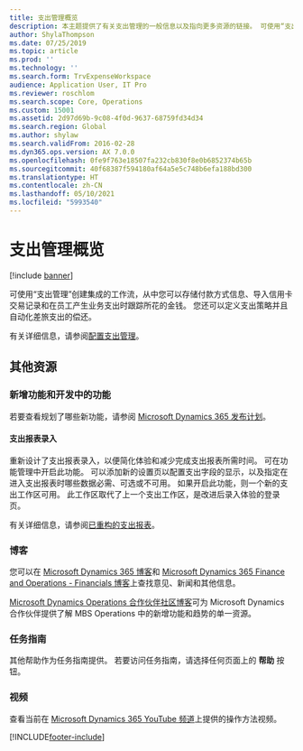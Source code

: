 ```yaml
---
title: 支出管理概览
description: 本主题提供了有关支出管理的一般信息以及指向更多资源的链接。 可使用“支出管理”创建集成的工作流，从中您可以存储付款方式信息、导入信用卡交易记录和在员工产生业务支出时跟踪所花的金钱。
author: ShylaThompson
ms.date: 07/25/2019
ms.topic: article
ms.prod: ''
ms.technology: ''
ms.search.form: TrvExpenseWorkspace
audience: Application User, IT Pro
ms.reviewer: roschlom
ms.search.scope: Core, Operations
ms.custom: 15001
ms.assetid: 2d97d69b-9c08-4f0d-9637-68759fd34d34
ms.search.region: Global
ms.author: shylaw
ms.search.validFrom: 2016-02-28
ms.dyn365.ops.version: AX 7.0.0
ms.openlocfilehash: 0fe9f763e18507fa232cb830f8e0b6852374b65b
ms.sourcegitcommit: 40f68387f594180af64a5e5c748b6efa188bd300
ms.translationtype: HT
ms.contentlocale: zh-CN
ms.lasthandoff: 05/10/2021
ms.locfileid: "5993540"
---
```

# <a name="expense-management-overview"></a>支出管理概览

[!include [banner](../includes/banner.md)]

可使用“支出管理”创建集成的工作流，从中您可以存储付款方式信息、导入信用卡交易记录和在员工产生业务支出时跟踪所花的金钱。 您还可以定义支出策略并且自动化差旅支出的偿还。

有关详细信息，请参阅[配置支出管理](plan-expense-management.md)。

## <a name="additional-resources"></a>其他资源

### <a name="whats-new-and-in-development"></a>新增功能和开发中的功能

若要查看规划了哪些新功能，请参阅 [Microsoft Dynamics 365 发布计划](/dynamics365/release-plans/)。

#### <a name="expense-report-entry"></a>支出报表录入

重新设计了支出报表录入，以便简化体验和减少完成支出报表所需时间。 可在功能管理中开启此功能。 可以添加新的设置页以配置支出字段的显示，以及指定在进入支出报表时哪些数据必需、可选或不可用。 如果开启此功能，则一个新的支出工作区可用。 此工作区取代了上一个支出工作区，是改进后录入体验的登录页。

有关详细信息，请参阅[已重构的支出报表](ExpenseWorkspaceNew.md)。

### <a name="blogs"></a>博客

您可以在 [Microsoft Dynamics 365 博客](https://community.dynamics.com/b/msftdynamicsblog?c=Enterprise)和 [Microsoft Dynamics 365 Finance and Operations - Financials 博客](https://community.dynamics.com/365/financeandoperations/b/financials)上查找意见、新闻和其他信息。

[Microsoft Dynamics Operations 合作伙伴社区博客](https://community.dynamics.com/partner/b/operationspartnercommunityblog)可为 Microsoft Dynamics 合作伙伴提供了解 MBS Operations 中的新增功能和趋势的单一资源。

### <a name="task-guides"></a>任务指南

其他帮助作为任务指南提供。 若要访问任务指南，请选择任何页面上的 **帮助** 按钮。

### <a name="videos"></a>视频

查看当前在 [Microsoft Dynamics 365 YouTube 频道](https://www.youtube.com/channel/UCJGCg4rB3QSs8y_1FquelBQ)上提供的操作方法视频。


[!INCLUDE[footer-include](../includes/footer-banner.md)]